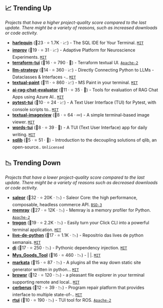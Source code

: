 ## 📈 Trending Up

_Projects that have a higher project-quality score compared to the last update. There might be a variety of reasons, such as increased downloads or code activity._

- <b><a href="https://github.com/tconbeer/harlequin">harlequin</a></b> (🥇23 ·  ⭐ 1.7K · 📈) - The SQL IDE for Your Terminal. <code><a href="http://bit.ly/34MBwT8">MIT</a></code>
- <b><a href="https://github.com/project-improv/improv">improv</a></b> (🥈19 ·  ⭐ 31 · 📈) - Adaptive Platform for Neuroscience Experiments. <code><a href="http://bit.ly/34MBwT8">MIT</a></code>
- <b><a href="https://github.com/idoavrah/terraform-tui">terraform-tui</a></b> (🥈16 ·  ⭐ 790 · 🐣) - Terraform textual UI. <code><a href="http://bit.ly/3nYMfla">Apache-2</a></code>
- <b><a href="https://github.com/BlackHC/llm-strategy">llm-strategy</a></b> (🥈14 ·  ⭐ 360 · 📈) - Directly Connecting Python to LLMs - Dataclasses & Interfaces -.. <code><a href="http://bit.ly/34MBwT8">MIT</a></code>
- <b><a href="https://github.com/1j01/textual-paint">textual-paint</a></b> (🥉11 ·  ⭐ 860 · 📈) - MS Paint in your terminal. <code><a href="http://bit.ly/34MBwT8">MIT</a></code>
- <b><a href="https://github.com/Azure-Samples/ai-rag-chat-evaluator">ai-rag-chat-evaluator</a></b> (🥉11 ·  ⭐ 35 · 🐣) - Tools for evaluation of RAG Chat Apps using Azure AI.. <code><a href="http://bit.ly/34MBwT8">MIT</a></code>
- <b><a href="https://github.com/jeffwright13/pytest-tui">pytest-tui</a></b> (🥉10 ·  ⭐ 24 · 📈) - A Text User Interface (TUI) for Pytest, with console scripts to.. <code><a href="http://bit.ly/34MBwT8">MIT</a></code>
- <b><a href="https://github.com/adamviola/textual-imageview">textual-imageview</a></b> (🥉8 ·  ⭐ 64 · 💤) - A simple terminal-based image viewer. <code><a href="http://bit.ly/34MBwT8">MIT</a></code>
- <b><a href="https://github.com/anze3db/words-tui">words-tui</a></b> (🥉8 ·  ⭐ 39 · 🐣) - A TUI (Text User Interface) app for daily writing. <code><a href="http://bit.ly/34MBwT8">MIT</a></code>
- <b><a href="https://github.com/zhostev/sqlib">sqlib</a></b> (🥉5 ·  ⭐ 51 · 🐣) - Introduction to the decoupling solutions of qlib, an open-source.. <code>Unlicensed</code>

## 📉 Trending Down

_Projects that have a lower project-quality score compared to the last update. There might be a variety of reasons such as decreased downloads or code activity._

- <b><a href="https://github.com/saleor/saleor">saleor</a></b> (🥇32 ·  ⭐ 20K · 📉) - Saleor Core: the high performance, composable, headless commerce API. <code><a href="http://bit.ly/3aKzpTv">BSD-3</a></code>
- <b><a href="https://github.com/bloomberg/memray">memray</a></b> (🥇27 ·  ⭐ 12K · 📉) - Memray is a memory profiler for Python. <code><a href="http://bit.ly/3nYMfla">Apache-2</a></code>
- <b><a href="https://github.com/Textualize/trogon">trogon</a></b> (🥈19 ·  ⭐ 2.2K · 📉) - Easily turn your Click CLI into a powerful terminal application. <code><a href="http://bit.ly/34MBwT8">MIT</a></code>
- <b><a href="https://github.com/dunossauro/live-de-python">live-de-python</a></b> (🥈17 ·  ⭐ 1.1K · 📉) - Repositrio das lives de python semanais. <code><a href="http://bit.ly/34MBwT8">MIT</a></code>
- <b><a href="https://github.com/adriangb/di">di</a></b> (🥈17 ·  ⭐ 250 · 📉) - Pythonic dependency injection. <code><a href="http://bit.ly/34MBwT8">MIT</a></code>
- <b><a href="https://github.com/Ljzd-PRO/Mys_Goods_Tool">Mys_Goods_Tool</a></b> (🥈16 ·  ⭐ 460 · 📉) - | |. <code><a href="http://bit.ly/34MBwT8">MIT</a></code>
- <b><a href="https://github.com/WaylonWalker/markata">markata</a></b> (🥈15 ·  ⭐ 87 · 📉) - A plugins all the way down static site generator written in python... <code><a href="http://bit.ly/34MBwT8">MIT</a></code>
- <b><a href="https://github.com/juftin/browsr">browsr</a></b> (🥉12 ·  ⭐ 120 · 📉) - a pleasant file explorer in your terminal supporting remote and local.. <code><a href="http://bit.ly/34MBwT8">MIT</a></code>
- <b><a href="https://github.com/nus-apr/cerberus">cerberus</a></b> (🥉12 ·  ⭐ 39 · 📉) - Program repair platform that provides interface to multiple state-of-.. <code><a href="http://bit.ly/34MBwT8">MIT</a></code>
- <b><a href="https://github.com/eduidl/rtui">rtui</a></b> (🥉10 ·  ⭐ 190 · 📉) - TUI tool for ROS. <code><a href="http://bit.ly/3nYMfla">Apache-2</a></code>


